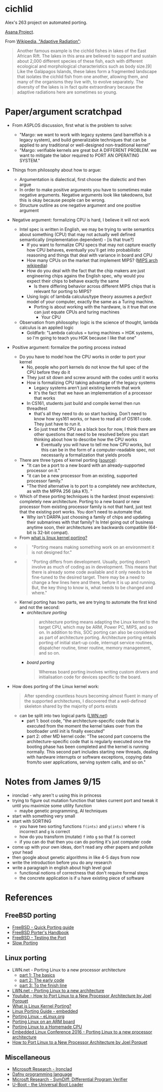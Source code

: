 # cichlid

Alex's 263 project on automated porting.

[Asana Project](https://app.asana.com/0/430530769407377/430530769407377).

From [Wikipedia, "Adaptive
Radiation"](https://en.wikipedia.org/wiki/Adaptive_radiation#Cichlid_fish):

> Another famous example is the cichlid fishes in lakes of the East African
Rift. The lakes in this area are believed to support and sustain about 2,000
different species of these fish, each with different ecological and
morphological characteristics such as body size.[9] Like the Galápagos Islands,
these lakes form a fragmented landscape that isolates the cichlid fish from one
another, allowing them, and many of the organisms they live with, to evolve
separately. The diversity of the lakes is in fact quite extraordinary because
the adaptive radiations here are sometimes so young.

# Paper/argument scratchpad

- From ASPLOS discussion, first what is the problem to solve:
    - "Margo: we want to work with legacy systems (and
    barrelfish is a legacy system), and build generalizable techniques that can be
    applied to any traditional or well-designed non-traditional kernel"
    - "Margo: verifiable kernels are great but A DIFFERENT PROBLEM. we want
    to mitigate the labor required to PORT AN OPERATING SYSTEM."

- Things from philosophy about how to argue:
    - Argumentation is dialectical, first choose the dialectic and then argue
    - In order to make positive arguments you have to sometimes make negative
    arguments. Negative arguments look like takedowns, but this is okay because
    people can be wrong.
    - Structure outline as one negative argument and one positive argument

- Negative argument: formalizing CPU is hard, I believe it will not work
    - Intel spec is written in English, we may be trying to write semantics
    about something (CPU) that may not actually well defined semantically (implementation
    dependent) - [is that true?]
        - If you want to formalize CPU specs that may not capture exactly how
        CPU behaves, eventually you'll get into probabilistic reasoning and
        things that deal with variance in board and CPU
        - How many CPUs on the market that implement MIPS? ([MIPS arch
        wikipedia](https://en.wikipedia.org/wiki/MIPS_architecture)) 
        - How do you deal with the fact that the chip makers are just
        engineering chips agains the English spec, why would you expect their chips to
        behave exactly the same
            - Is there differing behavior across different MIPS chips that is
            relevant for porting to MIPS?
        - Using logic of lambda calculus/type theory assumes a *perfect* model of
        your computer, exactly the same as a Turing machine.
            - Porting is about working with the hardware, is it true that one
            can just equate CPUs and turing machines
                - Your CPU 
    - Observation from philosophy: logic is the science of thought, lambda
    calculus is an applied logic
        - Goldfarb: "Lambda calculus = turing machines = HGK systems, so I'm going
        to teach you HGK because I like that one"

- Positive argument: formalize the porting process instead
    - Do you have to model how the CPU works in order to port your kernel
        - No, people who port kernels do not know the full spec of the CPU before they do it
        - They just sit down and screw around with the codes until it works
        - How is formalizing CPU taking advantage of the legacy systems
            - Legacy systems aren't just existing kernels that work
            - It's the fact that we have an implementation of a processor that works
        - In CS161, students just build and compile kernel then run threadtest
            - that's all they need to do so start hacking. Don't need to know how sys161
            works, or have to read all of OS161 code. They just have to run it.
            - So just treat the CPU as a black box for now, I think there are
            other questions that need to be resolved before you start thinking about how to
            describe how the CPU works
                - Eventually you will have to tell me how CPU works, but this
                can be in the form of a computer-readable spec, not necessarily a formalization
                that yields proofs
    - There are three types of kernel porting ([source](https://lwn.net/Articles/597351/)):
        - "It can be a port to a new board with an already-supported processor on it."
        - "it can be a new processor from an existing, supported processor family."
        - "The third alternative is to port to a completely new architecture, as
        with the MPPA 256 (aka K1). "
    - Which of these porting techniques is the hardest (most expensive):
    completely new architecture. Porting to a new board or new processor from
    existing processor family is not that hard, just test that the existing port
    works. You don't need to automate that.
        - Why isn't DARPA just choosing a family of chips and updating their
        submarines with that family? Is Intel going out of business anytime
        soon, their architectures are backwards compatible (64-bit is 32-bit compat).
    - From [what is linux kernel
    porting?](http://opensourceforu.com/2014/09/what-is-linux-kernel-porting/)
    * > "Porting means making something work on an environment it is not designed for."
    * > "Porting differs from development. Usually, porting doesn’t involve as much of
    coding as in development. This means that there is already some code available
    and it only needs to be fine-tuned to the desired target. There may be a need
    to change a few lines here and there, before it is up and running. But, the key
    thing to know is, what needs to be changed and where."
    - Kernel porting has two parts, we are trying to automate the first kind and
    not the second: 
        - *architecture porting*
            > architecture porting means adapting the Linux kernel to the target
            CPU, which may be ARM, Power PC, MIPS, and so on. In addition to this, SOC
            porting can also be considered as part of architecture porting. 
            > Architecture porting entails porting of initial start-up code,
            interrupt service routines, dispatcher routine, timer routine, memory
            management, and so on.
        - *board porting*
            > Whereas board porting involves writing custom drivers and
            initialisation code for devices specific to the board.

- How does porting of the Linux kernel work:
    > After spending countless hours becoming almost fluent in many of the
    supported architectures, I discovered that a well-defined skeleton shared by
    the majority of ports exists
    - can be split into two logical parts ([LWN.net](https://lwn.net/Articles/654783/))
        - part 1: boot code, "the architecture-specific code that is executed
        from the moment the kernel takes over from the bootloader until init is finally
        executed"
        - part 2: other MD kernel code: "The second part concerns the
        architecture-specific code that is regularly executed once the booting phase
        has been completed and the kernel is running normally. This second part
        includes starting new threads, dealing with hardware interrupts or software
        exceptions, copying data from/to user applications, serving system calls, and
        so on."

# Notes from James 9/15

- ironclad - why aren't u using this in princess
- trying to figure out mutation function that takes current port and tweak it
until you maximize some utility function
    - maybe genetic programming, AI techniques
- start with something very small
- start with SORTING
    - you have two sorting functions `f(ints)` and `g(ints)` where `f` is incorrect and `g` is correct
    - how do you transform (mutate) `f` into `g` so that f is correct
    - if you can do that then you can do porting it's just computer code
- come up with your own ideas, don't read any other papers and pollute your head
- then google about genetic algorithms in like 4-5 days from now
- write the introduction before you do any research 
- write a paragraph in english about high level goal
    - functional notions of correctness that don't require formal steps 
    - the concrete application is if u have existing piece of software  

# References

## FreeBSD porting

- [FreeBSD - Quick Porting
guide](https://www.freebsd.org/doc/en/books/porters-handbook/quick-porting.html)
- [FreeBSD Porter's
Handbook](https://www.freebsd.org/doc/en_US.ISO8859-1/books/porters-handbook/)
- [FreeBSD - Testing the Port](https://www.freebsd.org/doc/en/books/porters-handbook/porting-testing.html)
- [Slow Porting](https://www.freebsd.org/doc/en/books/porters-handbook/slow-porting.html)

## Linux porting

- LWN.net - Porting Linux to a new processor architecture
    - [part 1: The basics](https://lwn.net/Articles/654783/)
    - [part 2: The early code](https://lwn.net/Articles/656286/)
    - [part 3: To the finish line](https://lwn.net/Articles/657939/)
- [LWN.net - Porting Linux to a new architecture](https://lwn.net/Articles/597351/)
- [Youtube - How to Port Linux to a New Processor Architecture by Joel
Porquet](https://www.youtube.com/watch?v=2UVX0YPmvOA)
- [What is Linux Kernel
Porting?](http://opensourceforu.com/2014/09/what-is-linux-kernel-porting/)
- [Linux Porting Guide -
embedded](http://www.embedded.com/design/connectivity/4023297/Linux-Porting-Guide)
- [Porting Linux - eLinux.org](elinux.org/images/e/e3/Masters-PortingLinux.pdf)
- [Porting Linux on an ARM
board](elinux.org/images/e/e3/Masters-PortingLinux.pdf)
- [Porting Linux to a Homemade
CPU](https://www.bigmessowires.com/2014/10/23/porting-linux-to-a-homemade-cpu/)
- [Embedded Linux Conference 2016 - Porting Linux to a new processor
architecture](elinux.org/images/6/64/Porquet.pdf)
- [How to Port Linux to a New Processor Architecture by Joel
Porquet](https://www.youtube.com/watch?v=2UVX0YPmvOA)

## Miscellaneous

- [Microsoft Research - Ironclad](https://www.microsoft.com/en-us/research/project/ironclad/)
- [Dafny programming language](https://github.com/Microsoft/dafny/)
- [Microsft Research - SymDiff: Differential Program Verifier](https://www.microsoft.com/en-us/research/project/symdiff-differential-program-verifier/)
- [U-Boot - the Universal Boot Loader](https://www.denx.de/wiki/U-Boot/WebHome)
